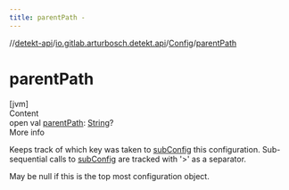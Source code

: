 ```yaml
---
title: parentPath -
---
```

//[detekt-api](../../index.md)/[io.gitlab.arturbosch.detekt.api](../index.md)/[Config](index.md)/[parentPath](parent-path.md)



# parentPath  
[jvm]  
Content  
open val [parentPath](parent-path.md): [String](https://kotlinlang.org/api/latest/jvm/stdlib/kotlin/-string/index.html)?  
More info  


Keeps track of which key was taken to [subConfig](sub-config.md) this configuration. Sub-sequential calls to [subConfig](sub-config.md) are tracked with '>' as a separator.



May be null if this is the top most configuration object.

  



